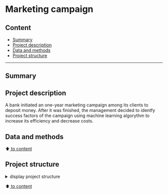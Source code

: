 # Marketing campaign

## Content

* [Summary](README.md#Summary)  
* [Project description](README.md#Project-description)  
* [Data and methods](README.md#Data-and-methods)                                
* [Project structure](README.md#Project-structure)                   


---

## Summary


## Project description
A bank initiated an one-year marketing campaign among its clients to deposit money. After it was finished, the management decided to identfy success factors of the campaign using machine learning algorythm to increase its efficiency and decrease costs.


## Data and methods
:arrow_up:[ to content](README.md#Content)


## Project structure

<details>
  <summary>display project structure </summary>

```Python

```
</details>


:arrow_up:[ to content](README.md#Content)